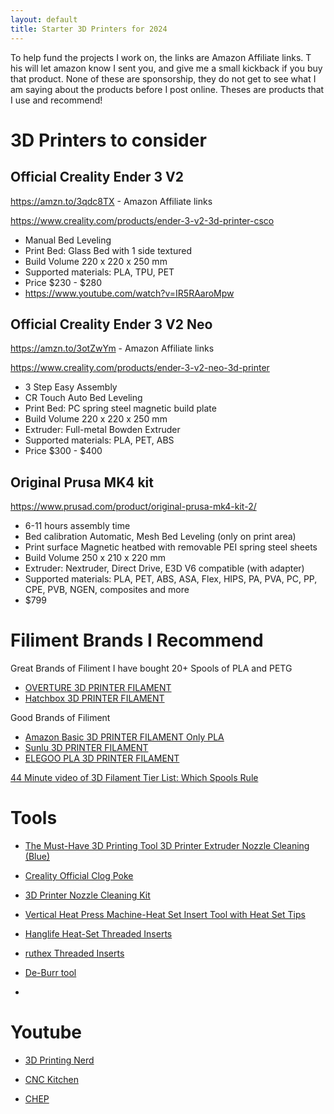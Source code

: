 ```yaml
---
layout: default
title: Starter 3D Printers for 2024
---
```


To help fund the projects I work on, the links are Amazon Affiliate links. T
his will let amazon know I sent you, and give me a small kickback if you buy that product. 
None of these are sponsorship, they do not get to see what I am saying about the products before I post online. 
Theses are products that I use and recommend!

# 3D Printers to consider

## Official Creality Ender 3 V2
https://amzn.to/3qdc8TX - Amazon Affiliate links

https://www.creality.com/products/ender-3-v2-3d-printer-csco

* Manual Bed Leveling
* Print Bed: Glass Bed with 1 side textured
* Build Volume 220 x 220 x 250 mm
* Supported materials: PLA, TPU, PET
* Price $230 - $280
* https://www.youtube.com/watch?v=IR5RAaroMpw


## Official Creality Ender 3 V2 Neo
https://amzn.to/3otZwYm - Amazon Affiliate links

https://www.creality.com/products/ender-3-v2-neo-3d-printer

* 3 Step Easy Assembly
* CR Touch Auto Bed Leveling
* Print Bed: PC spring steel magnetic build plate
* Build Volume 220 x 220 x 250 mm
* Extruder: Full-metal Bowden Extruder
* Supported materials: PLA, PET, ABS
* Price $300 - $400


## Original Prusa MK4 kit
https://www.prusad.com/product/original-prusa-mk4-kit-2/

* 6-11 hours assembly time
* Bed calibration Automatic, Mesh Bed Leveling (only on print area)
* Print surface Magnetic heatbed with removable PEI spring steel sheets
* Build Volume 250 x 210 x 220 mm
* Extruder: Nextruder, Direct Drive, E3D V6 compatible (with adapter)
* Supported materials: PLA, PET, ABS, ASA, Flex, HIPS, PA, PVA, PC, PP, CPE, PVB, NGEN, composites and more
* $799


# Filiment Brands I Recommend

Great Brands of Filiment I have bought 20+ Spools of PLA and PETG

* [OVERTURE 3D PRINTER FILAMENT](https://amzn.to/41Lfn2f)
* [Hatchbox 3D PRINTER FILAMENT](https://amzn.to/45n1hr1)


Good Brands of Filiment

* [Amazon Basic 3D PRINTER FILAMENT Only PLA](https://amzn.to/3pFPeEA)
* [Sunlu 3D PRINTER FILAMENT](https://amzn.to/3MBF9BO)
* [ELEGOO PLA 3D PRINTER FILAMENT](https://amzn.to/3OjWmAH)

[44 Minute video of 3D Filament Tier List: Which Spools Rule](https://www.youtube.com/watch?v=weeG9yOp3i4)

# Tools

* [The Must-Have 3D Printing Tool 3D Printer Extruder Nozzle Cleaning (Blue)](https://amzn.to/3VStoes)

* [Creality Official Clog Poke](https://amzn.to/4iSbdiE)

* [3D Printer Nozzle Cleaning Kit](https://amzn.to/3DvoI7S)

* [Vertical Heat Press Machine-Heat Set Insert Tool with Heat Set Tips](https://amzn.to/4j1dUPg)

* [Hanglife Heat-Set Threaded Inserts](https://amzn.to/3ZRGE3V)

* [ruthex Threaded Inserts](https://amzn.to/3ZTeBkC)

* [De-Burr tool](https://amzn.to/4gS0umN)

* 


# Youtube 

* [3D Printing Nerd](https://www.youtube.com/@3DPrintingNerd)
 
* [CNC Kitchen](https://www.youtube.com/@CNCKitchen)

* [CHEP](https://www.youtube.com/@FilamentFriday)


